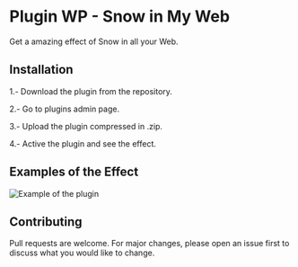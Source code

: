 # Plugin WP - Snow in My Web

Get a amazing effect of Snow in all your Web.

## Installation

1.- Download the plugin from the repository.

2.- Go to plugins admin page.

3.- Upload the plugin compressed in .zip.

4.- Active the plugin and see the effect.

## Examples of the Effect

![Example of the plugin](https://i.ibb.co/61BfQM9/Captura-de-pantalla-2021-12-19-201458.png)


## Contributing
Pull requests are welcome. For major changes, please open an issue first to discuss what you would like to change.
